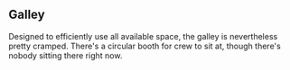 ## Galley

Designed to efficiently use all available space, the galley is nevertheless pretty cramped. There's a circular booth for crew to sit at, though there's nobody sitting there right now.